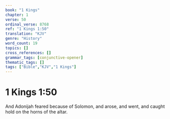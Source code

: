 ```yaml
---
book: "1 Kings"
chapter: 1
verse: 50
ordinal_verse: 8768
ref: "1 Kings 1:50"
translation: "KJV"
genre: "History"
word_count: 19
topics: []
cross_references: []
grammar_tags: [conjunctive-opener]
thematic_tags: []
tags: ["Bible","KJV","1 Kings"]
---
```


# 1 Kings 1:50

And Adonijah feared because of Solomon, and arose, and went, and caught hold on the horns of the altar.
